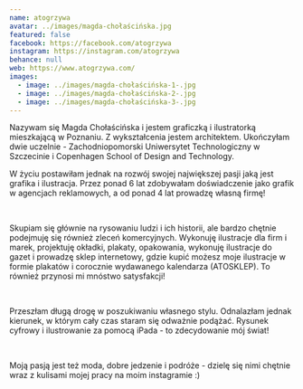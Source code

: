 ```yaml
---
name: atogrzywa
avatar: ../images/magda-chołaścińska.jpg
featured: false
facebook: https://facebook.com/atogrzywa
instagram: https://instagram.com/atogrzywa
behance: null
web: https://www.atogrzywa.com/
images:
  - image: ../images/magda-chołaścińska-1-.jpg
  - image: ../images/magda-chołaścińska-2-.jpg
  - image: ../images/magda-chołaścińska-3-.jpg
---
```

Nazywam się Magda Chołaścińska i jestem graficzką i ilustratorką mieszkającą w Poznaniu. Z wykształcenia jestem architektem. Ukończyłam dwie uczelnie - Zachodniopomorski Uniwersytet Technologiczny w Szczecinie i Copenhagen School of Design and Technology.

W życiu postawiłam jednak na rozwój swojej największej pasji jaką jest grafika i ilustracja. Przez ponad 6 lat zdobywałam doświadczenie jako grafik w agencjach reklamowych, a od ponad 4 lat prowadzę własną firmę!

​

Skupiam się głównie na rysowaniu ludzi i ich historii, ale bardzo chętnie podejmuję się również zleceń komercyjnych. Wykonuję ilustracje dla firm i marek, projektuję okładki, plakaty, opakowania, wykonuję ilustracje do gazet i prowadzę sklep internetowy, gdzie kupić możesz moje ilustracje w formie plakatów i corocznie wydawanego kalendarza (ATOSKLEP). To również przynosi mi mnóstwo satysfakcji!

​

Przeszłam długą drogę w poszukiwaniu własnego stylu. Odnalazłam jednak kierunek, w którym cały czas staram się odważnie podążać. Rysunek cyfrowy i ilustrowanie za pomocą iPada - to zdecydowanie mój świat!

​

Moją pasją jest też moda, dobre jedzenie i podróże - dzielę się nimi chętnie wraz z kulisami mojej pracy na moim instagramie :)
